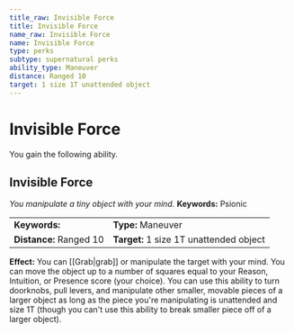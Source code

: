 ```yaml
---
title_raw: Invisible Force
title: Invisible Force
name_raw: Invisible Force
name: Invisible Force
type: perks
subtype: supernatural perks
ability_type: Maneuver
distance: Ranged 10
target: 1 size 1T unattended object
---
```


# Invisible Force

You gain the following ability.

## Invisible Force

*You manipulate a tiny object with your mind.* **Keywords:** Psionic

|                         |                                         |
| :---------------------- | :-------------------------------------- |
| **Keywords:**           | **Type:** Maneuver                      |
| **Distance:** Ranged 10 | **Target:** 1 size 1T unattended object |

**Effect:** You can [[Grab|grab]] or manipulate the target with your mind. You can move the object up to a number of squares equal to your Reason, Intuition, or Presence score (your choice). You can use this ability to turn doorknobs, pull levers, and manipulate other smaller, movable pieces of a larger object as long as the piece you're manipulating is unattended and size 1T (though you can't use this ability to break smaller piece off of a larger object).
